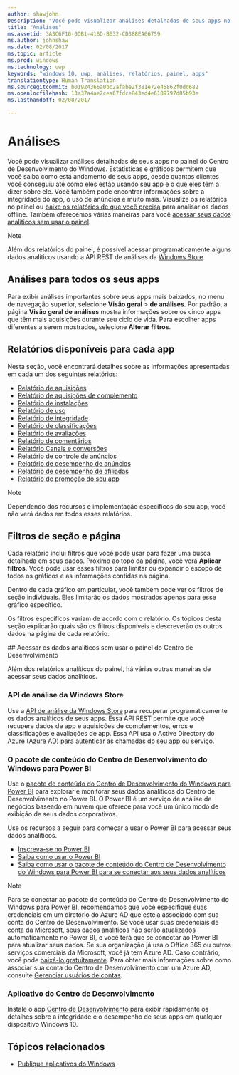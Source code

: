 ```yaml
---
author: shawjohn
Description: "Você pode visualizar análises detalhadas de seus apps no painel do Centro de Desenvolvimento do Windows."
title: "Análises"
ms.assetid: 3A3C6F10-0DB1-416D-B632-CD388EA66759
ms.author: johnshaw
ms.date: 02/08/2017
ms.topic: article
ms.prod: windows
ms.technology: uwp
keywords: "windows 10, uwp, análises, relatórios, painel, apps"
translationtype: Human Translation
ms.sourcegitcommit: b01924366a0bc2afabe2f381e72e45862f0dd682
ms.openlocfilehash: 13a37a4ae2cea67fdce843ed4e6189797d85b93e
ms.lasthandoff: 02/08/2017

---
```


# <a name="analytics"></a>Análises

Você pode visualizar análises detalhadas de seus apps no painel do Centro de Desenvolvimento do Windows. Estatísticas e gráficos permitem que você saiba como está andamento de seus apps, desde quantos clientes você conseguiu até como eles estão usando seu app e o que eles têm a dizer sobre ele. Você também pode encontrar informações sobre a integridade do app, o uso de anúncios e muito mais. Visualize os relatórios no painel ou [baixe os relatórios de que você precisa](download-analytic-reports.md) para analisar os dados offline. Também oferecemos várias maneiras para você [acessar seus dados analíticos sem usar o painel](#no-dashboard).

> [!NOTE]
> Além dos relatórios do painel, é possível acessar programaticamente alguns dados analíticos usando a API REST de análises da [Windows Store](../monetize/access-analytics-data-using-windows-store-services.md).

## <a name="analytics-for-all-your-apps"></a>Análises para todos os seus apps

Para exibir análises importantes sobre seus apps mais baixados, no menu de navegação superior, selecione **Visão geral** > **de análises**. Por padrão, a página **Visão geral de análises** mostra informações sobre os cinco apps que têm mais aquisições durante seu ciclo de vida. Para escolher apps diferentes a serem mostrados, selecione **Alterar filtros**.

## <a name="available-reports-for-each-app"></a>Relatórios disponíveis para cada app

Nesta seção, você encontrará detalhes sobre as informações apresentadas em cada um dos seguintes relatórios:

-   [Relatório de aquisições](acquisitions-report.md)
-   [Relatório de aquisições de complemento](add-on-acquisitions-report.md)
-   [Relatório de instalações](installs-report.md)
-   [Relatório de uso](usage-report.md)
-   [Relatório de integridade](health-report.md)
-   [Relatório de classificações](ratings-report.md)
-   [Relatório de avaliações](reviews-report.md)
-   [Relatório de comentários](feedback-report.md)
-   [Relatório Canais e conversões](channels-and-conversions-report.md)
-   [Relatório de controle de anúncios](ad-mediation-report.md)
-   [Relatório de desempenho de anúncios](advertising-performance-report.md)
-   [Relatório de desempenho de afiliadas](affiliates-performance-report.md)
-   [Relatório de promoção do seu app](promote-your-app-report.md)

> [!NOTE]
> Dependendo dos recursos e implementação específicos do seu app, você não verá dados em todos esses relatórios.

## <a name="page-and-section-filters"></a>Filtros de seção e página

Cada relatório inclui filtros que você pode usar para fazer uma busca detalhada em seus dados. Próximo ao topo da página, você verá **Aplicar filtros**. Você pode usar esses filtros para limitar ou expandir o escopo de todos os gráficos e as informações contidas na página.

Dentro de cada gráfico em particular, você também pode ver os filtros de seção individuais. Eles limitarão os dados mostrados apenas para esse gráfico específico.

Os filtros específicos variam de acordo com o relatório. Os tópicos desta seção explicarão quais são os filtros disponíveis e descreverão os outros dados na página de cada relatório.

<span id="no-dashboard"/>
## <a name="access-analytics-data-without-using-the-dev-center-dashboard"></a>Acessar os dados analíticos sem usar o painel do Centro de Desenvolvimento

Além dos relatórios analíticos do painel, há várias outras maneiras de acessar seus dados analíticos.

### <a name="windows-store-analytics-api"></a>API de análise da Windows Store

Use a [API de análise da Windows Store](../monetize/access-analytics-data-using-windows-store-services.md) para recuperar programaticamente os dados analíticos de seus apps. Essa API REST permite que você recupere dados de app e aquisições de complementos, erros e classificações e avaliações de app. Essa API usa o Active Directory do Azure (Azure AD) para autenticar as chamadas do seu app ou serviço.

### <a name="windows-dev-center-content-pack-for-power-bi"></a>O pacote de conteúdo do Centro de Desenvolvimento do Windows para Power BI

Use o [pacote de conteúdo do Centro de Desenvolvimento do Windows para Power BI](https://powerbi.microsoft.com/documentation/powerbi-content-pack-windows-dev-center/) para explorar e monitorar seus dados analíticos do Centro de Desenvolvimento no Power BI. O Power BI é um serviço de análise de negócios baseado em nuvem que oferece para você um único modo de exibição de seus dados corporativos.

Use os recursos a seguir para começar a usar o Power BI para acessar seus dados analíticos.

* [Inscreva-se no Power BI](https://powerbi.microsoft.com/documentation/powerbi-service-self-service-signup-for-power-bi/)
* [Saiba como usar o Power BI](https://powerbi.microsoft.com/guided-learning/)
* [Saiba como usar o pacote de conteúdo do Centro de Desenvolvimento do Windows para Power BI para se conectar aos seus dados analíticos](https://powerbi.microsoft.com/documentation/powerbi-content-pack-windows-dev-center/)

> [!NOTE]
> Para se conectar ao pacote de conteúdo do Centro de Desenvolvimento do Windows para Power BI, recomendamos que você especifique suas credenciais em um diretório do Azure AD que esteja associado com sua conta do Centro de Desenvolvimento. Se você usar suas credenciais de conta da Microsoft, seus dados analíticos não serão atualizados automaticamente no Power BI, e você terá que se conectar ao Power BI para atualizar seus dados. Se sua organização já usa o Office 365 ou outros serviços comerciais da Microsoft, você já tem Azure AD. Caso contrário, você pode [baixá-lo gratuitamente](http://go.microsoft.com/fwlink/p/?LinkId=703757). Para obter mais informações sobre como associar sua conta do Centro de Desenvolvimento com um Azure AD, consulte [Gerenciar usuários de contas](manage-account-users.md).

### <a name="dev-center-app"></a>Aplicativo do Centro de Desenvolvimento

Instale o app [Centro de Desenvolvimento](https://www.microsoft.com/store/apps/dev-center/9nblggh4r5ws) para exibir rapidamente os detalhes sobre a integridade e o desempenho de seus apps em qualquer dispositivo Windows 10.

## <a name="related-topics"></a>Tópicos relacionados
- [Publique aplicativos do Windows](index.md)

